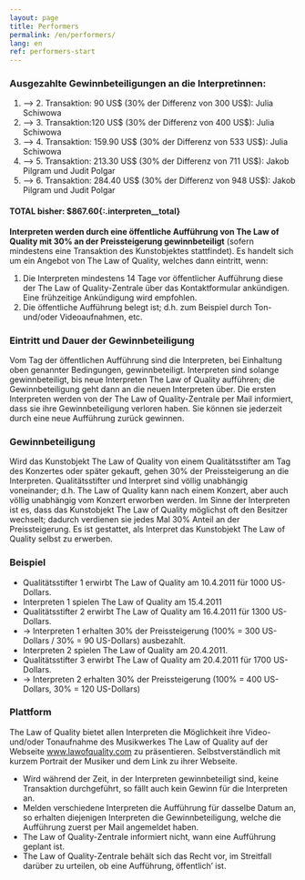 ```yaml
---
layout: page
title: Performers
permalink: /en/performers/
lang: en
ref: performers-start
---
```

### Ausgezahlte Gewinnbeteiligungen an die Interpretinnen:

1. --> 2. Transaktion: 90 US$ (30% der Differenz von 300 US$): Julia Schiwowa
2. --> 3. Transaktion:120 US$ (30% der Differenz von 400 US$): Julia Schiwowa
3. --> 4. Transaktion: 159.90 US$ (30% der Differenz von 533 US$): Julia Schiwowa
4. --> 5. Transaktion: 213.30 US$ (30% der Differenz von 711 US$): Jakob Pilgram und Judit Polgar
5. --> 6. Transaktion: 284.40 US$ (30% der Differenz von 948 US$): Jakob Pilgram und Judit Polgar

#### TOTAL bisher: **$867.60**{:.interpreten__total}


**Interpreten werden durch eine öffentliche Aufführung von The Law of Quality mit 30% an der Preissteigerung gewinnbeteiligt** (sofern mindestens eine Transaktion des Kunstobjektes stattfindet). Es handelt sich um ein Angebot von The Law of Quality, welches dann eintritt, wenn:

1. Die Interpreten mindestens 14 Tage vor öffentlicher Aufführung diese der The Law of Quality-Zentrale über das Kontaktformular ankündigen. Eine frühzeitige Ankündigung wird empfohlen.
2. Die öffentliche Aufführung belegt ist; d.h. zum Beispiel durch Ton- und/oder Videoaufnahmen, etc.


### Eintritt und Dauer der Gewinnbeteiligung
Vom Tag der öffentlichen Aufführung sind die Interpreten, bei Einhaltung oben genannter Bedingungen, gewinnbeteiligt. 
Interpreten sind solange gewinnbeteiligt, bis neue Interpreten The Law of Quality aufführen; die Gewinnbeteiligung geht dann an die neuen Interpreten über. Die ersten Interpreten werden von der The Law of Quality-Zentrale per Mail informiert, dass sie ihre Gewinnbeteiligung verloren haben. Sie können sie jederzeit durch eine neue Aufführung zurück gewinnen.

### Gewinnbeteiligung
Wird das Kunstobjekt The Law of Quality von einem Qualitätsstifter am Tag des Konzertes oder später gekauft, gehen 30% der Preissteigerung an die Interpreten. Qualitätsstifter und Interpret sind völlig unabhängig voneinander; d.h. The Law of Quality kann nach einem Konzert, aber auch völlig unabhängig vom Konzert erworben werden. Im Sinne der Interpreten ist es, dass das Kunstobjekt The Law of Quality möglichst oft den Besitzer wechselt; dadurch verdienen sie jedes Mal 30% Anteil an der Preissteigerung. Es ist gestattet, als Interpret das Kunstobjekt The Law of Quality selbst zu erwerben.

### Beispiel

- Qualitätsstifter 1 erwirbt The Law of Quality am 10.4.2011 für 1000 US-Dollars.
- Interpreten 1 spielen The Law of Quality am 15.4.2011
- Qualitätsstifter 2 erwirbt The Law of Quality am 16.4.2011 für 1300 US-Dollars.
- → Interpreten 1 erhalten 30% der Preissteigerung (100% = 300 US-Dollars / 30% = 90 US-Dollars) ausbezahlt.
- Interpreten 2 spielen The Law of Quality am 20.4.2011.
- Qualitätsstifter 3 erwirbt The Law of Quality am 20.4.2011 für 1700 US-Dollars.
- → Interpreten 2 erhalten 30% der Preissteigerung (100% = 400 US-Dollars, 30% = 120 US-Dollars)


### Plattform
The Law of Quality bietet allen Interpreten die Möglichkeit ihre Video- und/oder Tonaufnahme des Musikwerkes The Law of Quality auf der Webseite www.lawofquality.com zu präsentieren. Selbstverständlich mit kurzem Portrait der Musiker und dem Link zu ihrer Webseite.

- Wird während der Zeit, in der Interpreten gewinnbeteiligt sind, keine Transaktion durchgeführt, so fällt auch kein Gewinn für die Interpreten an.
- Melden verschiedene Interpreten die Aufführung für dasselbe Datum an, so erhalten diejenigen Interpreten die Gewinnbeteiligung, welche die Aufführung zuerst per Mail angemeldet haben.
- The Law of Quality-Zentrale informiert nicht, wann eine Aufführung geplant ist.
- The Law of Quality-Zentrale behält sich das Recht vor, im Streitfall darüber zu urteilen, ob eine Aufführung‚ öffentlich’ ist.